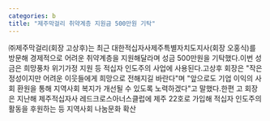 ```yaml
---
categories: b
title: "제주막걸리 취약계층 지원금 500만원 기탁"
---
```

㈜제주막걸리(회장 고상후)는 최근 대한적십자사제주특별자치도지사(회장 오홍식)를 방문해 경제적으로 어려운 취약계층을 지원해달라며 성금 500만원을 기탁했다.이번 성금은 희망풍차 위기가정 지원 등 적십자 인도주의 사업에 사용된다.고상후 회장은 "작은 정성이지만 어려운 이웃들에게 희망으로 전해지길 바란다"며 "앞으로도 기업 이익의 사회 환원을 통해 지역사회 복지가 개선될 수 있도록 노력하겠다"고 말했다.한편 고 회장은 지난해 제주적십자사 레드크로스아너스클럽에 제주 22호로 가입해 적십자 인도주의 활동을 후원하는 등 지역사회 나눔문화 확산